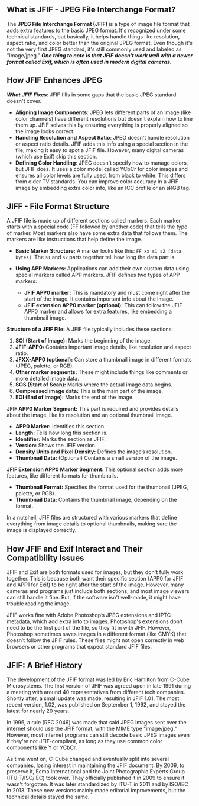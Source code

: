 ## What is JFIF - JPEG File Interchange Format?

The **JPEG File Interchange Format (JFIF)** is a type of image file format that adds extra features to the basic JPEG format. It's recognized under some technical standards, but basically, it helps handle things like resolution, aspect ratio, and color better than the original JPEG format. Even though it's not the very first JPEG standard, it's still commonly used and labeled as "image/jpeg." ***One thing to note is that JFIF doesn't work well with a newer format called Exif, which is often used in modern digital cameras.***

## How JFIF Enhances JPEG

***What JFIF Fixes***: JFIF fills in some gaps that the basic JPEG standard doesn't cover.

- **Aligning Image Components**: JPEG lets different parts of an image (like color channels) have different resolutions but doesn't explain how to line them up. JFIF solves this by ensuring everything is properly aligned so the image looks correct. 
- **Handling Resolution and Aspect Ratio**: JPEG doesn't handle resolution or aspect ratio details. JFIF adds this info using a special section in the file, making it easy to spot a JFIF file. However, many digital cameras (which use Exif) skip this section.
- **Defining Color Handling**: JPEG doesn't specify how to manage colors, but JFIF does. It uses a color model called YCbCr for color images and ensures all color levels are fully used, from black to white. This differs from older TV standards. You can improve color accuracy in a JFIF image by embedding extra color info, like an ICC profile or an sRGB tag.

## JIFF - File Format Structure

A JFIF file is made up of different sections called markers. Each marker starts with a special code (FF followed by another code) that tells the type of marker. Most markers also have some extra data that follows them. The markers are like instructions that help define the image.

-   **Basic Marker Structure:** A marker looks like this: `FF xx s1 s2 [data bytes]`. The `s1` and `s2` parts together tell how long the data part is.
    
-   **Using APP Markers:** Applications can add their own custom data using special markers called APP markers. JFIF defines two types of APP markers:
    
    -   **JFIF APP0 marker:** This is mandatory and must come right after the start of the image. It contains important info about the image.
    -   **JFIF extension APP0 marker (optional):** This can follow the JFIF APP0 marker and allows for extra features, like embedding a thumbnail image.

**Structure of a JFIF File:** A JFIF file typically includes these sections:

1.  **SOI (Start of Image):** Marks the beginning of the image.
2.  **JFIF-APP0:** Contains important image details, like resolution and aspect ratio.
3.  **JFXX-APP0 (optional):** Can store a thumbnail image in different formats (JPEG, palette, or RGB).
4.  **Other marker segments:** These might include things like comments or more detailed image data.
5.  **SOS (Start of Scan):** Marks where the actual image data begins.
6.  **Compressed image data:** This is the main part of the image.
7.  **EOI (End of Image):** Marks the end of the image.

**JFIF APP0 Marker Segment:** This part is required and provides details about the image, like its resolution and an optional thumbnail image.

-   **APP0 Marker:** Identifies this section.
-   **Length:** Tells how long this section is.
-   **Identifier:** Marks the section as JFIF.
-   **Version:** Shows the JFIF version.
-   **Density Units and Pixel Density:** Defines the image’s resolution.
-   **Thumbnail Data:** (Optional) Contains a small version of the image.

**JFIF Extension APP0 Marker Segment:** This optional section adds more features, like different formats for thumbnails.

-   **Thumbnail Format:** Specifies the format used for the thumbnail (JPEG, palette, or RGB).
-   **Thumbnail Data:** Contains the thumbnail image, depending on the format.

In a nutshell, JFIF files are structured with various markers that define everything from image details to optional thumbnails, making sure the image is displayed correctly.

## How JFIF and Exif Interact and Their Compatibility Issues

JFIF and Exif are both formats used for images, but they don't fully work together. This is because both want their specific section (APP0 for JFIF and APP1 for Exif) to be right after the start of the image. However, many cameras and programs just include both sections, and most image viewers can still handle it fine. But, if the software isn't well-made, it might have trouble reading the image.

JFIF works fine with Adobe Photoshop’s JPEG extensions and IPTC metadata, which add extra info to images. Photoshop's extensions don't need to be the first part of the file, so they fit in with JFIF. However, Photoshop sometimes saves images in a different format (like CMYK) that doesn’t follow the JFIF rules. These files might not open correctly in web browsers or other programs that expect standard JFIF files.

## JFIF: A Brief History

The development of the JFIF format was led by Eric Hamilton from C-Cube Microsystems. The first version of JFIF was agreed upon in late 1991 during a meeting with around 40 representatives from different tech companies. Shortly after, a small update was made, resulting in JFIF 1.01. The most recent version, 1.02, was published on September 1, 1992, and stayed the latest for nearly 20 years.

In 1996, a rule (RFC 2046) was made that said JPEG images sent over the internet should use the JFIF format, with the MIME type "image/jpeg." However, most internet programs can still decode basic JPEG images even if they're not JFIF-compliant, as long as they use common color components like Y or YCbCr.

As time went on, C-Cube changed and eventually split into several companies, losing interest in maintaining the JFIF document. By 2009, to preserve it, Ecma International and the Joint Photographic Experts Group (ITU-T/ISO/IEC) took over. They officially published it in 2009 to ensure it wasn't forgotten. It was later standardized by ITU-T in 2011 and by ISO/IEC in 2013. These new versions mainly made editorial improvements, but the technical details stayed the same.

